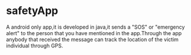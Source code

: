 # safetyApp
A android only app,it is developed in java,it sends a "SOS" or "emergency alert" to the person that you have mentioned in the app.Through the app anybody that received the message can track the location of the victim individual through GPS.
